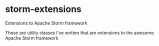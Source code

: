 # storm-extensions
Extensions to Apache Storm framework

These are utility classes I've written that are extensions to the awesome Apache Storm framework
